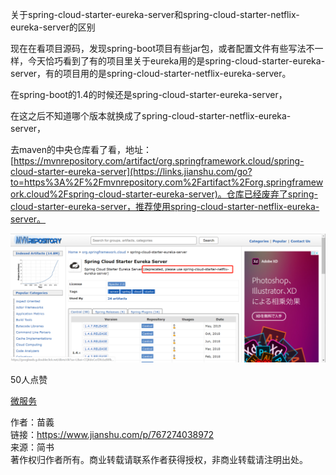 关于spring-cloud-starter-eureka-server和spring-cloud-starter-netflix-eureka-server的区别

现在在看项目源码，发现spring-boot项目有些jar包，或者配置文件有些写法不一样，今天恰巧看到了有的项目里关于eureka用的是spring-cloud-starter-eureka-server，有的项目用的是spring-cloud-starter-netflix-eureka-server。

在spring-boot的1.4的时候还是spring-cloud-starter-eureka-server，

在这之后不知道哪个版本就换成了spring-cloud-starter-netflix-eureka-server，

去maven的中央仓库看了看，地址：[https://mvnrepository.com/artifact/org.springframework.cloud/spring-cloud-starter-eureka-server](https://links.jianshu.com/go?to=https%3A%2F%2Fmvnrepository.com%2Fartifact%2Forg.springframework.cloud%2Fspring-cloud-starter-eureka-server)。仓库已经废弃了spring-cloud-starter-eureka-server，推荐使用spring-cloud-starter-netflix-eureka-server。

  

![](media/6006813-a30fd4b02539794d.png)

50人点赞

[微服务](/nb/39111018)

  
  
作者：苗義  
链接：https://www.jianshu.com/p/767274038972  
来源：简书  
著作权归作者所有。商业转载请联系作者获得授权，非商业转载请注明出处。
